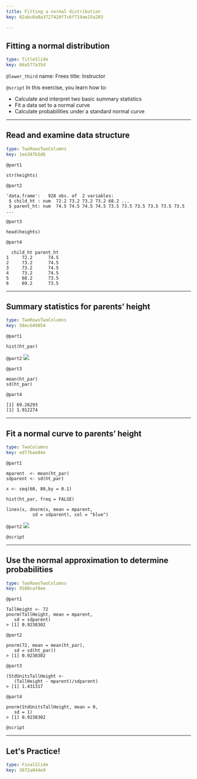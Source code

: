 ```yaml
---
title: Fitting a normal distribution
key: 02abc0a8a3727420f7c6f719ae15a203

---
```

## Fitting a normal distribution

```yaml
type: TitleSlide
key: 66a577a35d
```





`@lower_third`
name: Frees
title: Instructor

`@script`
In this exercise, you learn how to:

-    Calculate and interpret two basic summary statistics
-    Fit a data set to a normal curve
-    Calculate probabilities under a standard normal curve



---
## Read and examine data structure

```yaml
type: TwoRowsTwoColumns
key: 1ee387b5d6
```

`@part1`
```
str(heights)
```

`@part2`
```
'data.frame':   928 obs. of  2 variables:
 $ child_ht : num  72.2 73.2 73.2 73.2 68.2 ...
 $ parent_ht: num  74.5 74.5 74.5 74.5 73.5 73.5 73.5 73.5 73.5 73.5 ...
```

`@part3`
```
head(heights)
```

`@part4`
```
  child_ht parent_ht
1     72.2      74.5
2     73.2      74.5
3     73.2      74.5
4     73.2      74.5
5     68.2      73.5
6     69.2      73.5
```





---
## Summary statistics for parents’ height

```yaml
type: TwoRowsTwoColumns
key: 58ec649854
```

`@part1`
```
hist(ht_par)
```

`@part2`
![](https://assets.datacamp.com/production/repositories/2610/datasets/5936cbdadae1654921558e1159b130503e8c7b4e/Ch1ParentsHeight.png)

`@part3`
```
mean(ht_par)
sd(ht_par)
```

`@part4`
```
[1] 69.26293
[1] 1.912274
```





---
## Fit a normal curve to parents’ height

```yaml
type: TwoColumns
key: ed77bae84e
```

`@part1`
```
mparent  <- mean(ht_par)
sdparent <- sd(ht_par)

x <- seq(60, 80,by = 0.1)

hist(ht_par, freq = FALSE)

lines(x, dnorm(x, mean = mparent, 
          sd = sdparent), col = "blue")
```

`@part2`
![](https://assets.datacamp.com/production/repositories/2610/datasets/85a7a7a91906d52225503b7d78777819b43e1134/Ch1FitNormalCurveParentsHt.png)




`@script`




---
##  Use the normal approximation to determine  probabilities 

```yaml
type: TwoRowsTwoColumns
key: 9508caf8ee
```

`@part1`
```
TallHeight <- 72
pnorm(TallHeight, mean = mparent, 
   sd = sdparent)
> [1] 0.9238302
```

`@part2`
```
pnorm(72, mean = mean(ht_par), 
   sd = sd(ht_par))
> [1] 0.9238302
```

`@part3`
```
(StdUnitsTallHeight <- 
   (TallHeight - mparent)/sdparent)
> [1] 1.431317
```

`@part4`
```
pnorm(StdUnitsTallHeight, mean = 0, 
   sd = 1)
> [1] 0.9238302
```


`@script`




---
## Let's Practice!

```yaml
type: FinalSlide
key: 3672a044e9
```








